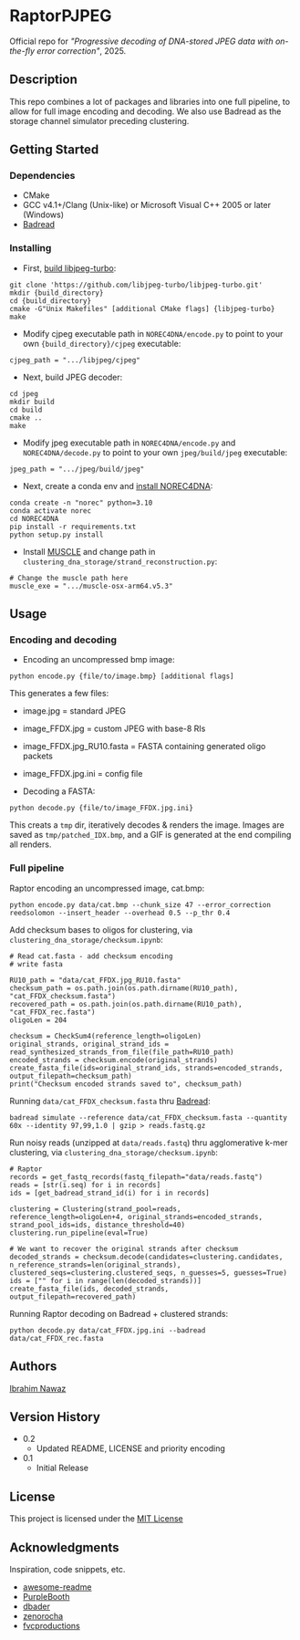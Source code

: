 # RaptorPJPEG

Official repo for *"Progressive decoding of DNA-stored JPEG data with on-the-fly error correction"*, 2025.

## Description

This repo combines a lot of packages and libraries into one full pipeline, to allow for full image encoding and decoding. We also use Badread as the storage channel simulator preceding clustering.

## Getting Started

### Dependencies

* CMake
* GCC v4.1+/Clang (Unix-like) or Microsoft Visual C++ 2005 or later (Windows)
* [Badread](https://github.com/rrwick/Badread)

### Installing

* First, [build libjpeg-turbo](https://github.com/libjpeg-turbo/libjpeg-turbo/blob/main/BUILDING.md):
```
git clone 'https://github.com/libjpeg-turbo/libjpeg-turbo.git'
mkdir {build_directory}
cd {build_directory}
cmake -G"Unix Makefiles" [additional CMake flags] {libjpeg-turbo}
make
```
* Modify cjpeg executable path in `NOREC4DNA/encode.py` to point to your own `{build_directory}/cjpeg` executable:
```
cjpeg_path = ".../libjpeg/cjpeg"
```
* Next, build JPEG decoder:
```
cd jpeg
mkdir build
cd build
cmake ..
make
```
* Modify jpeg executable path in `NOREC4DNA/encode.py` and `NOREC4DNA/decode.py` to point to your own `jpeg/build/jpeg` executable:
```
jpeg_path = ".../jpeg/build/jpeg"
```
* Next, create a conda env and [install NOREC4DNA](https://github.com/umr-ds/NOREC4DNA):
```
conda create -n "norec" python=3.10
conda activate norec
cd NOREC4DNA
pip install -r requirements.txt
python setup.py install
```
* Install [MUSCLE](https://github.com/rcedgar/muscle/releases) and change path in `clustering_dna_storage/strand_reconstruction.py`:
```
# Change the muscle path here
muscle_exe = ".../muscle-osx-arm64.v5.3"
```
## Usage
### Encoding and decoding

* Encoding an uncompressed bmp image:
```
python encode.py {file/to/image.bmp} [additional flags]
```
This generates a few files:
* image.jpg = standard JPEG
* image_FFDX.jpg = custom JPEG with base-8 RIs
* image_FFDX.jpg_RU10.fasta = FASTA containing generated oligo packets
* image_FFDX.jpg.ini = config file

* Decoding a FASTA:
```
python decode.py {file/to/image_FFDX.jpg.ini}
```
This creats a `tmp` dir, iteratively decodes & renders the image.
Images are saved as `tmp/patched_IDX.bmp`, and a GIF is generated at the end compiling all renders.

### Full pipeline

Raptor encoding an uncompressed image, cat.bmp:
```
python encode.py data/cat.bmp --chunk_size 47 --error_correction reedsolomon --insert_header --overhead 0.5 --p_thr 0.4
```

Add checksum bases to oligos for clustering, via `clustering_dna_storage/checksum.ipynb`:
```
# Read cat.fasta - add checksum encoding
# write fasta

RU10_path = "data/cat_FFDX.jpg_RU10.fasta"
checksum_path = os.path.join(os.path.dirname(RU10_path), "cat_FFDX_checksum.fasta")
recovered_path = os.path.join(os.path.dirname(RU10_path), "cat_FFDX_rec.fasta")
oligoLen = 204

checksum = CheckSum4(reference_length=oligoLen)
original_strands, original_strand_ids = read_synthesized_strands_from_file(file_path=RU10_path)
encoded_strands = checksum.encode(original_strands)
create_fasta_file(ids=original_strand_ids, strands=encoded_strands, output_filepath=checksum_path)
print("Checksum encoded strands saved to", checksum_path)
```

Running `data/cat_FFDX_checksum.fasta` thru [Badread](https://github.com/rrwick/Badread):
```
badread simulate --reference data/cat_FFDX_checksum.fasta --quantity 60x --identity 97,99,1.0 | gzip > reads.fastq.gz
```
Run noisy reads (unzipped at `data/reads.fastq`) thru agglomerative k-mer clustering, via `clustering_dna_storage/checksum.ipynb`:
```
# Raptor
records = get_fastq_records(fastq_filepath="data/reads.fastq")
reads = [str(i.seq) for i in records]
ids = [get_badread_strand_id(i) for i in records]

clustering = Clustering(strand_pool=reads, reference_length=oligoLen+4, original_strands=encoded_strands, strand_pool_ids=ids, distance_threshold=40)
clustering.run_pipeline(eval=True)

# We want to recover the original strands after checksum
decoded_strands = checksum.decode(candidates=clustering.candidates, n_reference_strands=len(original_strands), clustered_seqs=clustering.clustered_seqs, n_guesses=5, guesses=True)
ids = ["" for i in range(len(decoded_strands))]
create_fasta_file(ids, decoded_strands, output_filepath=recovered_path)
```
Running Raptor decoding on Badread + clustered strands:
```
python decode.py data/cat_FFDX.jpg.ini --badread data/cat_FFDX_rec.fasta
```

## Authors

[Ibrahim Nawaz](mailto:ibrahim.nawaz22@imperial.ac.uk)

## Version History

* 0.2
    * Updated README, LICENSE and priority encoding
* 0.1
    * Initial Release

## License

This project is licensed under the [MIT License](LICENSE)

## Acknowledgments

Inspiration, code snippets, etc.
* [awesome-readme](https://github.com/matiassingers/awesome-readme)
* [PurpleBooth](https://gist.github.com/PurpleBooth/109311bb0361f32d87a2)
* [dbader](https://github.com/dbader/readme-template)
* [zenorocha](https://gist.github.com/zenorocha/4526327)
* [fvcproductions](https://gist.github.com/fvcproductions/1bfc2d4aecb01a834b46)
